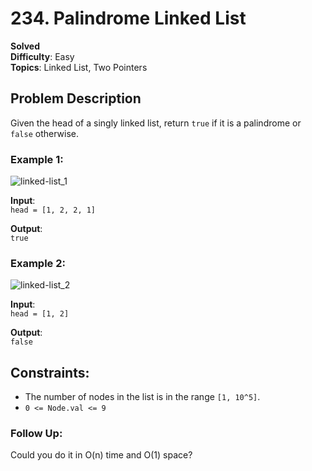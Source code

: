 # 234. Palindrome Linked List

**Solved**  
**Difficulty**: Easy  
**Topics**: Linked List, Two Pointers  

## Problem Description

Given the head of a singly linked list, return `true` if it is a palindrome or `false` otherwise.

### Example 1:
![linked-list_1](https://github.com/user-attachments/assets/1bb19fb7-87fc-43e3-87a3-ece6c122a737)

**Input**:  
`head = [1, 2, 2, 1]`

**Output**:  
`true`

### Example 2:
![linked-list_2](https://github.com/user-attachments/assets/342f5c98-5586-46a5-ab70-7a6970af6c6c)

**Input**:  
`head = [1, 2]`

**Output**:  
`false`

## Constraints:

- The number of nodes in the list is in the range `[1, 10^5]`.
- `0 <= Node.val <= 9`

### Follow Up: 
Could you do it in O(n) time and O(1) space?


